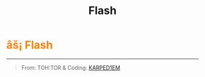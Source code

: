 ﻿---
lang: en-US
title: Flash
prev: Evader
next: Lazy
---
# <font color=#fb8404>âš¡ <b>Flash</b></font> <Badge text="Helpful" type="tip" vertical="middle"/>
---

> From: TOH:TOR & Coding: [KARPED1EM](#)


